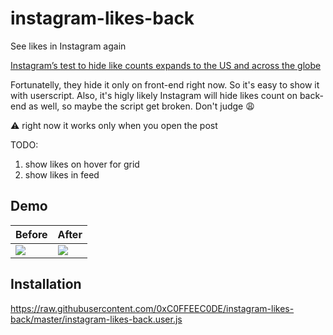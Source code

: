 # instagram-likes-back
See likes in Instagram again

[Instagram’s test to hide like counts expands to the US and across the globe](https://www.theverge.com/2019/11/14/20964865/instagram-test-hide-like-counts-expands-us-globally)

Fortunatelly, they hide it only on front-end right now. So it's easy to show it with userscript.
Also, it's higly likely Instagram will hide likes count on back-end as well, so maybe the script get broken. Don't judge 😩

⚠️ right now it works only when you open the post

TODO:
1. show likes on hover for grid
2. show likes in feed

## Demo

| Before | After |
|-|-|
| ![](https://i.imgur.com/E00v5es.png) | ![](https://i.imgur.com/blZpxWF.png) |

## Installation
https://raw.githubusercontent.com/0xC0FFEEC0DE/instagram-likes-back/master/instagram-likes-back.user.js
